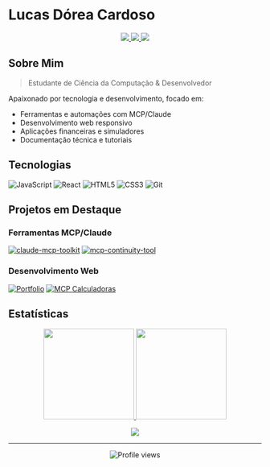 # Lucas Dórea Cardoso

<div align="center">
  <p align="center">
    <a href="https://linkedin.com/in/lucas-dórea-cardoso-771833112">
      <img src="https://img.shields.io/badge/LinkedIn-0077B5?style=for-the-badge&logo=linkedin&logoColor=white" />
    </a>
    <a href="mailto:lucasdorea.c@outlook.com">
      <img src="https://img.shields.io/badge/Microsoft_Outlook-0078D4?style=for-the-badge&logo=microsoft-outlook&logoColor=white" />
    </a>
    <a href="https://lucasdoreac.github.io">
      <img src="https://img.shields.io/badge/Portfolio-255E63?style=for-the-badge&logo=About.me&logoColor=white" />
    </a>
  </p>
</div>

## Sobre Mim

> Estudante de Ciência da Computação & Desenvolvedor

Apaixonado por tecnologia e desenvolvimento, focado em:
- Ferramentas e automações com MCP/Claude
- Desenvolvimento web responsivo 
- Aplicações financeiras e simuladores
- Documentação técnica e tutoriais

## Tecnologias
![JavaScript](https://img.shields.io/badge/-JavaScript-F7DF1E?style=flat-square&logo=javascript&logoColor=black)
![React](https://img.shields.io/badge/-React-61DAFB?style=flat-square&logo=react&logoColor=black)
![HTML5](https://img.shields.io/badge/-HTML5-E34F26?style=flat-square&logo=html5&logoColor=white)
![CSS3](https://img.shields.io/badge/-CSS3-1572B6?style=flat-square&logo=css3&logoColor=white)
![Git](https://img.shields.io/badge/-Git-F05032?style=flat-square&logo=git&logoColor=white)

## Projetos em Destaque

### Ferramentas MCP/Claude
[![claude-mcp-toolkit](https://img.shields.io/badge/🔧_Claude_MCP_Toolkit-323330?style=for-the-badge&logo=github)](https://github.com/Lucasdoreac/claude-mcp-toolkit)
[![mcp-continuity-tool](https://img.shields.io/badge/🔄_MCP_Continuity_Tool-323330?style=for-the-badge&logo=github)](https://github.com/Lucasdoreac/mcp-continuity-tool)

### Desenvolvimento Web
[![Portfolio](https://img.shields.io/badge/🌐_Portfolio_Site-323330?style=for-the-badge&logo=html5)](https://github.com/Lucasdoreac/lucasdoreac.github.io)
[![MCP Calculadoras](https://img.shields.io/badge/📊_MCP_Calculadoras-323330?style=for-the-badge&logo=javascript)](https://github.com/Lucasdoreac/MCP-Calculadoras)

## Estatísticas

<div align="center">
  <a href="https://github.com/lucasdoreac">
    <img height="180em" src="https://github-readme-stats.vercel.app/api?username=lucasdoreac&show_icons=true&include_all_commits=true&count_private=true&title_color=ff6e96&icon_color=79dafa&text_color=c9d1d9&bg_color=282a36"/>
    <img height="180em" src="https://github-readme-stats.vercel.app/api/top-langs/?username=lucasdoreac&layout=compact&langs_count=7&title_color=ff6e96&icon_color=79dafa&text_color=c9d1d9&bg_color=282a36"/>
  </a>
</div>

<p align="center">
  <a href="https://github.com/lucasdoreac">
    <img src="https://github-readme-streak-stats.herokuapp.com/?user=lucasdoreac&theme=dracula&hide_border=true&background=282a36&stroke=79dafa&ring=ff6e96&fire=ff6e96&currStreakNum=c9d1d9&sideNums=c9d1d9&currStreakLabel=c9d1d9&sideLabels=c9d1d9&dates=c9d1d9"/>
  </a>
</p>

---

<div align="center">
  <img src="https://komarev.com/ghpvc/?username=Lucasdoreac&color=ff6e96&style=for-the-badge" alt="Profile views"/>
</div>